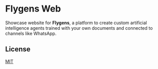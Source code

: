 # Flygens Web

Showcase website for **Flygens**, a platform to create custom artificial intelligence agents trained with your own documents and connected to channels like WhatsApp.

## License

[MIT](./LICENSE)
